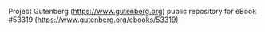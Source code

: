 Project Gutenberg (https://www.gutenberg.org) public repository for
eBook #53319 (https://www.gutenberg.org/ebooks/53319)
